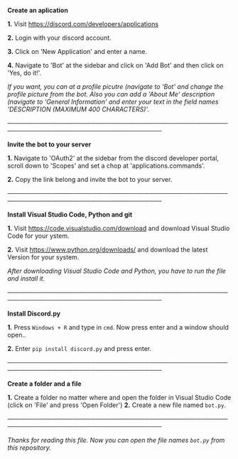 **Create an aplication** 

**1.** Visit https://discord.com/developers/applications

**2.** Login with your discord account.

**3.** Click on 'New Application' and enter a name.

**4.** Navigate to 'Bot' at the sidebar and click on 'Add Bot' and then click on 'Yes, do it!'.

*If you want, you can at a profile picutre (navigate to 'Bot' and change the profile picture from the bot. Also you can add a 'About Me' description (navigate to 'General Information' and enter your text in the field names 'DESCRIPTION (MAXIMUM 400 CHARACTERS)'.*

─────────────────────────────────────────────────────────────────────────────────────

**Invite the bot to your server**

**1.** Navigate to 'OAuth2' at the sidebar from the discord developer portal, scroll down to  'Scopes' and set a chop at 'applications.commands'.

**2.** Copy the link belong and invite the bot to your server.

─────────────────────────────────────────────────────────────────────────────────────

**Install Visual Studio Code, Python and git**

**1.** Visit https://code.visualstudio.com/download and download Visual Studio Code for your ystem.

**2.** Visit https://www.python.org/downloads/ and download the latest Version for your system.

*After downloading Visual Studio Code and Python, you have to run the file and install it.*

─────────────────────────────────────────────────────────────────────────────────────

**Install Discord.py**

**1.** Press ``Windows + R`` and type in ``cmd``. Now press enter and a window should open.. 

**2.** Enter ``pip install discord.py`` and press enter.

─────────────────────────────────────────────────────────────────────────────────────

**Create a folder and a file**

**1.** Create a folder no matter where and open the folder in Visual Studio Code (click on 'File' and press 'Open Folder')
**2.** Create a new file named ``bot.py``.

─────────────────────────────────────────────────────────────────────────────────────

*Thanks for reading this file. Now you can open the file names ``bot.py`` from this repository.*
